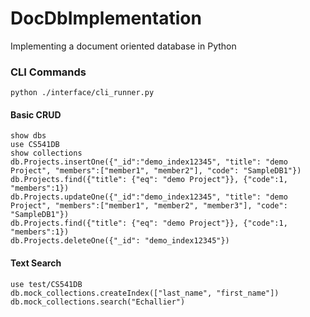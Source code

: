 # DocDbImplementation
Implementing a document oriented database in Python


### CLI Commands
`python ./interface/cli_runner.py`
#### Basic CRUD
```
show dbs
use CS541DB
show collections
db.Projects.insertOne({"_id":"demo_index12345", "title": "demo Project", "members":["member1", "member2"], "code": "SampleDB1"})
db.Projects.find({"title": {"eq": "demo Project"}}, {"code":1, "members":1})
db.Projects.updateOne({"_id":"demo_index12345", "title": "demo Project", "members":["member1", "member2", "member3"], "code": "SampleDB1"})
db.Projects.find({"title": {"eq": "demo Project"}}, {"code":1, "members":1})
db.Projects.deleteOne({"_id": "demo_index12345"})
```
#### Text Search
```
use test/CS541DB
db.mock_collections.createIndex(["last_name", "first_name"])
db.mock_collections.search("Echallier")
```